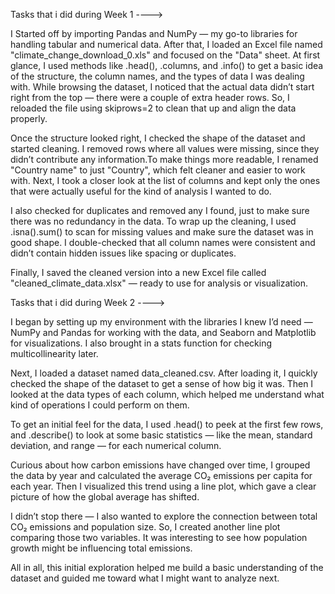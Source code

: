 Tasks that i did during Week 1 ---->


I Started off by importing Pandas and NumPy — my go-to libraries for handling tabular and numerical data.
After that, I loaded an Excel file named "climate_change_download_0.xls" and focused on the "Data" sheet. At first glance, I used methods like .head(), .columns, and .info() to get a basic idea of the structure, the column names, and the types of data I was dealing with.
While browsing the dataset, I noticed that the actual data didn’t start right from the top — there were a couple of extra header rows. So, I reloaded the file using skiprows=2 to clean that up and align the data properly.

Once the structure looked right, I checked the shape of the dataset and started cleaning. I removed rows where all values were missing, since they didn’t contribute any information.To make things more readable, I renamed "Country name" to just "Country", which felt cleaner and easier to work with.
Next, I took a closer look at the list of columns and kept only the ones that were actually useful for the kind of analysis I wanted to do.

I also checked for duplicates and removed any I found, just to make sure there was no redundancy in the data.
To wrap up the cleaning, I used .isna().sum() to scan for missing values and make sure the dataset was in good shape. I double-checked that all column names were consistent and didn’t contain hidden issues like spacing or duplicates.

Finally, I saved the cleaned version into a new Excel file called "cleaned_climate_data.xlsx" — ready to use for analysis or visualization.


Tasks that i did during Week 2 ---->


I began by setting up my environment with the libraries I knew I’d need — NumPy and Pandas for working with the data, and Seaborn and Matplotlib for visualizations. I also brought in a stats function for checking multicollinearity later.

Next, I loaded a dataset named data_cleaned.csv. After loading it, I quickly checked the shape of the dataset to get a sense of how big it was. Then I looked at the data types of each column, which helped me understand what kind of operations I could perform on them.

To get an initial feel for the data, I used .head() to peek at the first few rows, and .describe() to look at some basic statistics — like the mean, standard deviation, and range — for each numerical column.

Curious about how carbon emissions have changed over time, I grouped the data by year and calculated the average CO₂ emissions per capita for each year. Then I visualized this trend using a line plot, which gave a clear picture of how the global average has shifted.

I didn’t stop there — I also wanted to explore the connection between total CO₂ emissions and population size. So, I created another line plot comparing those two variables. It was interesting to see how population growth might be influencing total emissions.

All in all, this initial exploration helped me build a basic understanding of the dataset and guided me toward what I might want to analyze next.

